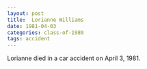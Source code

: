 ```yaml
---
layout: post
title:  Lorianne Williams
date: 1981-04-03
categories: class-of-1980
tags: accident
---
```

Lorianne died in a car accident on April 3, 1981. 
